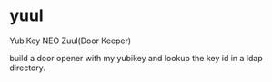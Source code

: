 yuul
====

YubiKey NEO Zuul(Door Keeper)

build a door opener with my yubikey and lookup the key id in a ldap directory.

